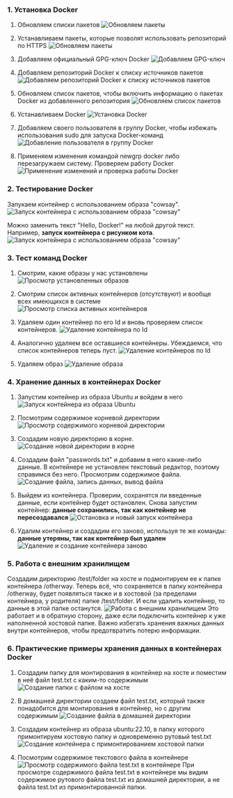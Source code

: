 ### 1. Установка Docker

1. Обновляем списки пакетов
![Обновляем пакеты](igm/1.png)

2. Устанавливаем пакеты, которые позволят использовать репозиторий по HTTPS
![Обновляем пакеты](igm/2.png)

3. Добавляем официальный GPG-ключ Docker
![Добавляем GPG-ключ](igm/3.png)

4. Добавляем репозиторий Docker к списку источников пакетов
![Добавляем репозиторий Docker к списку источников пакетов](igm/4.png)

5. Обновляем список пакетов, чтобы включить информацию о пакетах Docker из добавленного репозитория
![Обновляем список пакетов](igm/1.png)

6. Устанавливаем Docker
![Установка Docker](igm/5.png)

7. Добавляем своего пользователя в группу Docker, чтобы избежать использования sudo для запуска Docker-команд
![Добавление пользователя в группу Docker](igm/6.png)

8. Применяем изменения командой newgrp docker либо перезагружаем систему. Проверяем работу Docker
![Применение изменений и проверка работы Docker](igm/7.png)

### 2. Тестирование Docker

Запукаем контейнер с использованием образа "cowsay".
![Запуск контейнера с использованием образа "cowsay"](igm/8.png)

Можно заменить текст "Hello, Docker!" на любой другой текст. Например, **запуск контейнера с рисунком кота**.
![Запуск контейнера с использованием образа "cowsay"](igm/9.png)

### 3. Тест команд Docker

1. Смотрим, какие образы у нас установлены
![Просмотр установленных образов](igm/10.png)

2. Смотрим список активных контейнеров (отсутствуют) и вообще всех имеющихся в системе
![Просмотр списка активных контейнеров](igm/11.png)

3. Удаляем один контейнер по его Id и вновь проверяем список контейнеров. 
![Удаление контейнера по Id](igm/12.png)

4. Аналогично удаляем все оставшиеся контейнеры. Убеждаемся, что список контейнеров теперь пуст.
![Удаление контейнеров по Id](igm/13.png)

5. Удаляем образ
![Удаление образа](igm/14.png)

### 4. Хранение данных в контейнерах Docker

1. Запустим контейнер из образа Ubuntu и войдем в него
![Запуск контейнера из образа Ubuntu](igm/15.png)

2. Посмотрим содержимое корневой директории
![Просмотр содержимого корневой директории](igm/16.png)

3. Создадим новую директорию в корне. 
![Создание новой директории в корне](igm/17.png)

4. Создадим файл "passwords.txt" и добавим в него какие-либо данные. В контейнере не установлен текстовый редактор, поэтому справимся без него. Просмотрим содержимое файла.
![Создание файла, запись данных, вывод файла](igm/18.png)

5. Выйдем из контейнера. Проверим, сохранятся ли введенные данные, если контейнер будет остановлен. Снова запустим контейнер: **данные сохранились, так как контейнер не пересоздавался**
![Остановка и новый запуск контейнера](igm/19.png)

6. Удалим контейнер и создадим его заново, используя те же команды: **данные утеряны, так как контейнер был удален**
![Удаление и создание контейнера заново](igm/20.png)

### 5. Работа с внешним хранилищем

Создадим директорию /test/folder на хосте и подмонтируем ее к папке контейнера /otherway. Теперь всё, что сохраняется в папку контейнера /otherway, будет появляться также и в хостовой (за пределами контейнера, у родителя) папке /test/folder. И если удалить контейнер, то данные в этой папке останутся.
![Работа с внешним хранилищем](igm/21.png)
Это работает и в обратную сторону, даже если подключить контейнер к уже наполненной хостовой папке.
Важно избегать хранения важных данных внутри контейнеров, чтобы предотвратить потерю информации.

### 6. Практические примеры хранения данных в контейнерах Docker

1. Создадим папку для монтирования в контейнер на хосте и поместим в неё файл test.txt с каким-то содержимым
![Создание папки с файлом на хосте](igm/22.png)

2. В домашней директории создаем файл test.txt, который также понадобится для монтирования в контейнер, но с другим содержимым
![Создание файла в домашней директории](igm/23.png)

3. Создадим контейнер из образа ubuntu:22.10, в папку которого примонтируем хостовую папку и одновременно рутовый test.txt
![Создание контейнера с примонтированием хостовой папки](igm/24.png)

4. Посмотрим содержимое текстового файла в контейнере
![Просмотр содержимого файла test.txt в контейнере](igm/25.png)
При просмотре содержимого файла test.txt в контейнере мы видим содержимое рутового файла test.txt из домашней директории, а не файла test.txt из примонтированной папки.